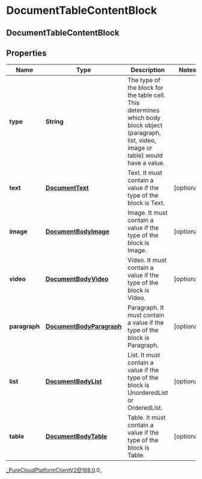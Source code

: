 # DocumentTableContentBlock

## DocumentTableContentBlock

## Properties

|Name | Type | Description | Notes|
|------------ | ------------- | ------------- | -------------|
| **type** | **String** | The type of the block for the table cell. This determines which body block object (paragraph, list, video, image or table) would have a value. | |
| **text** | [**DocumentText**](DocumentText) | Text. It must contain a value if the type of the block is Text. | [optional] |
| **image** | [**DocumentBodyImage**](DocumentBodyImage) | Image. It must contain a value if the type of the block is Image. | [optional] |
| **video** | [**DocumentBodyVideo**](DocumentBodyVideo) | Video. It must contain a value if the type of the block is Video. | [optional] |
| **paragraph** | [**DocumentBodyParagraph**](DocumentBodyParagraph) | Paragraph. It must contain a value if the type of the block is Paragraph. | [optional] |
| **list** | [**DocumentBodyList**](DocumentBodyList) | List. It must contain a value if the type of the block is UnorderedList or OrderedList. | [optional] |
| **table** | [**DocumentBodyTable**](DocumentBodyTable) | Table. It must contain a value if the type of the block is Table. | [optional] |



_PureCloudPlatformClientV2@168.0.0_
